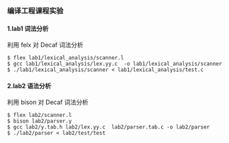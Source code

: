 ### 编译工程课程实验

#### 1.lab1 词法分析
利用 felx 对 Decaf 词法分析

```
$ flex lab1/lexical_analysis/scanner.l
$ gcc lab1/lexical_analysis/lex.yy.c  -o lab1/lexical_analysis/scanner
$ ./lab1/lexical_analysis/scanner < lab1/lexical_analysis/test.c
```

#### 2.lab2 语法分析
利用 bison 对 Decaf 词法分析

```
$ flex lab2/scanner.l
$ bison lab2/parser.y
$ gcc lab2/y.tab.h lab2/lex.yy.c  lab2/parser.tab.c -o lab2/parser
$ ./lab2/parser < lab2/test/test
```